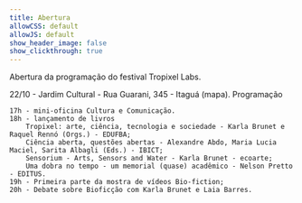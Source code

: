 ```yaml
---
title: Abertura
allowCSS: default
allowJS: default
show_header_image: false
show_clickthrough: true
---
```




Abertura da programação do festival Tropixel Labs.

22/10 - Jardim Cultural - Rua Guarani, 345 - Itaguá (mapa).
Programação

    17h - mini-oficina Cultura e Comunicação.
    18h - lançamento de livros
        Tropixel: arte, ciência, tecnologia e sociedade - Karla Brunet e Raquel Rennó (Orgs.) - EDUFBA;
        Ciência aberta, questões abertas - Alexandre Abdo, Maria Lucia Maciel, Sarita Albagli (Eds.) - IBICT;
        Sensorium - Arts, Sensors and Water - Karla Brunet - ecoarte;
        Uma dobra no tempo - um memorial (quase) acadêmico - Nelson Pretto - EDITUS.
    19h - Primeira parte da mostra de vídeos Bio-fiction;
    20h - Debate sobre Bioficção com Karla Brunet e Laia Barres.

